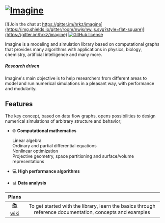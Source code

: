 [![Imagine](https://github.com/hrkz/imagine/blob/gh-pages/images/imagine_render_100.png)](http://imagine-research.org)
=======================

[![Join the chat at https://gitter.im/hrkz/imagine](https://img.shields.io/gitter/room/nwjs/nw.js.svg?style=flat-square)](https://gitter.im/hrkz/imagine)
[![GitHub license](https://img.shields.io/github/license/hrkz/imagine.svg?style=flat-square)](https://github.com/hrkz/imagine/blob/master/LICENSE)

Imagine is a modeling and simulation library based on computational graphs that provides many algorithms
with applications in physics, biology, chemistry, artificial intelligence and many more.

##### Research driven

Imagine's main objective is to help researchers from different areas to model and run numerical
simulations in a pleasant way, with performance and modularity.

## Features

The key concept, based on data flow graphs, opens possibilities to design numerical simulations of
arbitrary structure and behavior;

* :globe_with_meridians: **Computational mathematics**

	Linear algebra  
	Ordinary and partial differential equations  
	Nonlinear optimization  
	Projective geometry, space partitioning and surface/volume representations  

* :computer: **High performance algorithms**
* :bar_chart: **Data analysis**

| Plans |       |
| :----:| :----:|
| [:books: wiki](https://github.com/hrkz/imagine/wiki) | To get started with the library, learn the basics through reference documentation, concepts and examples |
